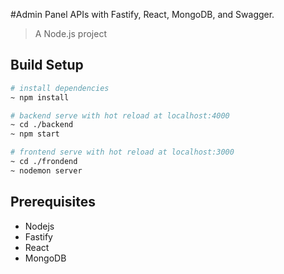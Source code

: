 #Admin Panel APIs with Fastify, React, MongoDB, and Swagger.

> A Node.js project

## Build Setup

```bash
# install dependencies
~ npm install

# backend serve with hot reload at localhost:4000
~ cd ./backend
~ npm start

# frontend serve with hot reload at localhost:3000
~ cd ./frondend
~ nodemon server

```

## Prerequisites

- Nodejs
- Fastify
- React
- MongoDB
